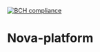[![BCH compliance](https://bettercodehub.com/edge/badge/zlubsen/Nova-platform?branch=master)](https://bettercodehub.com/)

# Nova-platform
